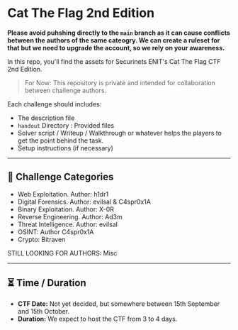 # Cat The Flag 2nd Edition


**Please avoid puhshing directly to the `main` branch as it can cause conflicts between the authors of the same cateogry. We can create a ruleset for that but we need to upgrade the account, so we rely on your awareness.**

In this repo, you'll find the assets for Securinets ENIT's Cat The Flag CTF 2nd Edition.

> For Now: This repository is private and intended for collaboration between challenge authors. 

Each challenge should includes:
- The description file
- `handout` Directory : Provided files
- Solver script / Writeup / Walkthrough or whatever helps the players to get the point behind the task. 
- Setup instructions (if necessary)

---

## 📌 Challenge Categories

- Web Exploitation. Author: h1dr1
- Digital Forensics. Author: evilsal & C4spr0x1A
- Binary Exploitation. Author: X-0R 
- Reverse Engineering. Author: Ad3m
- Threat Intelligence. Author: evilsal
- OSINT: Author C4spr0x1A
- Crypto: Bitraven
  
STILL LOOKING FOR AUTHORS: Misc

---

## ⏳ Time / Duration
- **CTF Date:** Not yet decided, but somewhere between 15th September and 15th October.
- **Duration:** We expect to host the CTF from 3 to 4 days.
